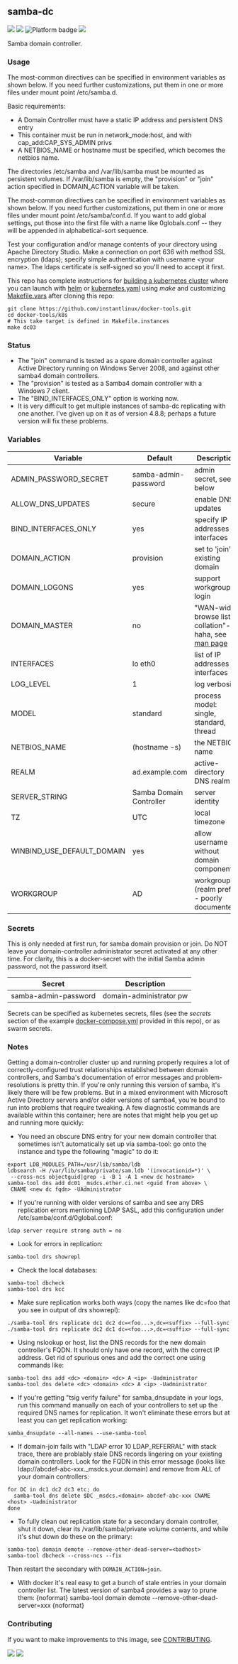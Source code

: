 ## samba-dc
[![](https://img.shields.io/docker/v/instantlinux/samba-dc?sort=date)](https://hub.docker.com/r/instantlinux/samba-dc/tags "Version badge") [![](https://img.shields.io/docker/image-size/instantlinux/samba-dc?sort=date)](https://github.com/instantlinux/docker-tools/tree/main/images/samba-dc "Image badge") ![](https://img.shields.io/badge/platform-amd64%20arm64%20arm%2Fv6%20arm%2Fv7-blue "Platform badge") [![](https://img.shields.io/badge/dockerfile-latest-blue)](https://gitlab.com/instantlinux/docker-tools/-/blob/main/images/samba/Dockerfile "dockerfile")

Samba domain controller.

### Usage
The most-common directives can be specified in environment variables as shown below.  If you need further customizations, put them in one or more files under mount point /etc/samba.d.

Basic requirements:

* A Domain Controller must have a static IP address and persistent DNS entry
* This container must be run in network_mode:host, and with cap_add:CAP_SYS_ADMIN privs
* A NETBIOS_NAME or hostname must be specified, which becomes the netbios name.

The directories /etc/samba and /var/lib/samba must be mounted as persistent volumes. If /var/lib/samba is empty, the "provision" or "join" action specified in DOMAIN_ACTION variable will be taken.

The most-common directives can be specified in environment variables as shown below. If you need further customizations, put them in one or more files under mount point /etc/samba/conf.d. If you want to add global settings, put those into the first file with a name like 0globals.conf -- they will be appended in alphabetical-sort sequence.

Test your configuration and/or manage contents of your directory using Apache Directory Studio. Make a connection on port 636 with method SSL encryption (ldaps); specify simple authentication with username <realm prefix>\<your name>. The ldaps certificate is self-signed so you'll need to accept it first.

This repo has complete instructions for
[building a kubernetes cluster](https://github.com/instantlinux/docker-tools/blob/main/k8s/README.md) where you can launch with [helm](https://github.com/instantlinux/docker-tools/tree/main/images/samba-dc/helm) or [kubernetes.yaml](https://github.com/instantlinux/docker-tools/blob/main/images/samba-dc/kubernetes.yaml)  using _make_ and customizing [Makefile.vars](https://github.com/instantlinux/docker-tools/blob/main/k8s/Makefile.vars) after cloning this repo:
~~~
git clone https://github.com/instantlinux/docker-tools.git
cd docker-tools/k8s
# This take target is defined in Makefile.instances
make dc03
~~~

### Status
* The "join" command is tested as a spare domain controller against Active Directory running on Windows Server 2008, and against other samba4 domain controllers.
* The "provision" is tested as a Samba4 domain controller with a Windows 7 client.
* The "BIND_INTERFACES_ONLY" option is working now.
* It is very difficult to get multiple instances of samba-dc replicating with one another. I've given up on it as of version 4.8.8; perhaps a future version will fix these problems.

### Variables
Variable | Default | Description |
-------- | ------- | ----------- |
ADMIN_PASSWORD_SECRET | samba-admin-password | admin secret, see below
ALLOW_DNS_UPDATES | secure | enable DNS updates
BIND_INTERFACES_ONLY | yes | specify IP addresses or interfaces
DOMAIN_ACTION | provision | set to 'join' if existing domain
DOMAIN_LOGONS | yes | support workgroup login
DOMAIN_MASTER | no | "WAN-wide browse list collation"--haha, see [man page](https://www.samba.org/samba/docs/man/manpages-3/smb.conf.5.html)
INTERFACES | lo eth0 | list of IP addresses or interfaces
LOG_LEVEL | 1 | log verbosity
MODEL | standard | process model: single, standard, thread
NETBIOS_NAME | (hostname -s) | the NETBIOS name
REALM | ad.example.com | active-directory DNS realm
SERVER_STRING | Samba Domain Controller | server identity
TZ | UTC | local timezone
WINBIND_USE_DEFAULT_DOMAIN | yes | allow username without domain component
WORKGROUP | AD | workgroup (realm prefix - poorly documented)

### Secrets
This is only needed at first run, for samba domain provision or join. Do NOT leave your domain-controller administrator secret activated at any other time.
For clarity, this is a docker-secret with the initial Samba admin password, not the password itself.

Secret | Description
------ | -----------
samba-admin-password | domain-administrator pw

Secrets can be specified as kubernetes secrets, files (see the _secrets_ section of the example [docker-compose.yml](https://github.com/instantlinux/docker-tools/blob/main/images/samba-dc/docker-compose.yml) provided in this repo), or as swarm secrets.

### Notes
Getting a domain-controller cluster up and running properly requires a lot of correctly-configured trust relationships established between domain controllers, and Samba's documentation of error messages and problem-resolutions is pretty thin. If you're only running this version of samba, it's likely there will be few problems. But in a mixed environment with Microsoft Active Directory servers and/or older versions of samba4, you're bound to run into problems that require tweaking. A few diagnostic commands are available within this container; here are notes that might help you get up and running more quickly:

* You need an obscure DNS entry for your new domain controller that sometimes isn't automatically set up via samba-tool: go onto the instance and type the following "magic" to do it:
```
export LDB_MODULES_PATH=/usr/lib/samba/ldb
ldbsearch -H /var/lib/samba/private/sam.ldb '(invocationid=*)' \
 --cross-ncs objectguid|grep -i -B 1 -A 1 <new dc hostname>
samba-tool dns add dc01 _msdcs.ether.ci.net <guid from above> \
 CNAME <new dc fqdn> -UAdministrator
```

* If you're running with older versions of samba and see any DRS replication errors mentioning LDAP SASL, add this configuration under /etc/samba/conf.d/0global.conf:
```
ldap server require strong auth = no
```
* Look for errors in replication:
```
samba-tool drs showrepl
```
* Check the local databases:
```
samba-tool dbcheck
samba-tool drs kcc
```
* Make sure replication works both ways (copy the <NC> names like dc=foo that you see in output of drs showrepl):
```
./samba-tool drs replicate dc1 dc2 dc=<foo...>,dc=<suffix> --full-sync
./samba-tool drs replicate dc2 dc1 dc=<foo...>,dc=<suffix> --full-sync
```
* Using nslookup or host, list the DNS records for the new domain controller's FQDN. It should only have one record, with the correct IP address. Get rid of spurious ones and add the correct one using commands like:
```
samba-tool dns add <dc> <domain> <dc> A <ip> -Uadministrator
samba-tool dns delete <dc> <domain> <dc> A <ip> -Uadministrator
```
* If you're getting "tsig verify failure" for samba_dnsupdate in your logs, run this command manually on each of your controllers to set up the required DNS names for replication. It won't eliminate these errors but at least you can get replication working:
```
samba_dnsupdate --all-names --use-samba-tool
```
* If domain-join fails with "LDAP error 10 LDAP_REFERRAL" with stack trace, there are problably stale DNS records lingering on your existing domain controllers. Look for the FQDN in this error message (looks like ldap://abcdef-abc-xxx._msdcs.your.domain) and remove from ALL of your domain controllers:
```
for DC in dc1 dc2 dc3 etc; do
  samba-tool dns delete $DC _msdcs.<domain> abcdef-abc-xxx CNAME <host> -Uadministrator
done
```
* To fully clean out replication state for a secondary domain controller, shut it down, clear its /var/lib/samba/private volume contents, and while it's shut down do these on the primary:
```
samba-tool domain demote --remove-other-dead-server=<badhost>
samba-tool dbcheck --cross-ncs --fix
```
Then restart the secondary with `DOMAIN_ACTION=join`.
* With docker it's real easy to get a bunch of stale entries in your domain controller list. The latest version of samba4 provides a way to prune them:
{noformat}
samba-tool domain demote --remove-other-dead-server=xxx
{noformat}

### Contributing

If you want to make improvements to this image, see [CONTRIBUTING](https://github.com/instantlinux/docker-tools/blob/main/CONTRIBUTING.md).

[![](https://img.shields.io/badge/license-GPL--3.0-red.svg)](https://choosealicense.com/licenses/gpl-3.0/ "License badge") [![](https://img.shields.io/badge/code-samba_team%2Fsamba-blue.svg)](https://gitlab.com/samba-team/samba "Code repo")
